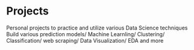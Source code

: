# Projects
Personal projects to practice and utilize various Data Science techniques
Build various prediction models/ Machine Learnling/ Clustering/ Classification/ web scraping/ Data Visualization/ EDA and more
